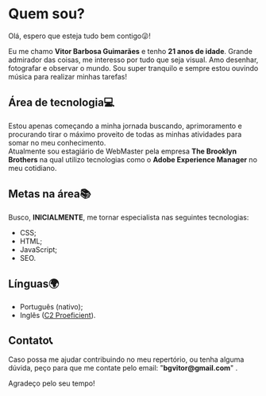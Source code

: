 <h1>Quem sou?</h1>

<p>Olá, espero que esteja tudo bem contigo😜!</p> 

<p>Eu me chamo <strong>Vitor Barbosa Guimarães</strong> e tenho <strong>21 anos de idade</strong>. Grande admirador das coisas, me interesso por tudo que seja visual. Amo desenhar, fotografar e observar o mundo.
Sou super tranquilo e sempre estou ouvindo música para realizar minhas tarefas!</p> 

<h2>Área de tecnologia💻</h2>

<p>Estou apenas começando a minha jornada buscando, aprimoramento e procurando tirar o máximo proveito de todas as minhas atividades para somar no meu conhecimento.<br> Atualmente sou estagiário de WebMaster pela empresa 
<strong>The Brooklyn Brothers</strong> na qual utilizo tecnologias como o <strong>Adobe Experience Manager</strong> no meu cotidiano.</p> 

<h2>Metas na área📚</h2>

<p>Busco, <strong>INICIALMENTE</strong>, me tornar especialista nas seguintes tecnologias:</p>
<ul>
<li>CSS;</li>
<li>HTML;</li>
<li>JavaScript;</li>
<li>SEO.</li>
</ul>

<h2>Línguas🌍</h2>

<ul>
<li>Português (nativo);</li>
<li>Inglês (<a href="https://cert.efset.org/nsdK6v">C2 Proeficient</a>).</li>
</ul>

<h2>Contato📞</h2>
<p>Caso possa me ajudar contribuindo no meu repertório, ou tenha alguma dúvida, peço para que me contate pelo email: "<strong>bgvitor@gmail.com</strong>" .</p>
<p>Agradeço pelo seu tempo!</p>

